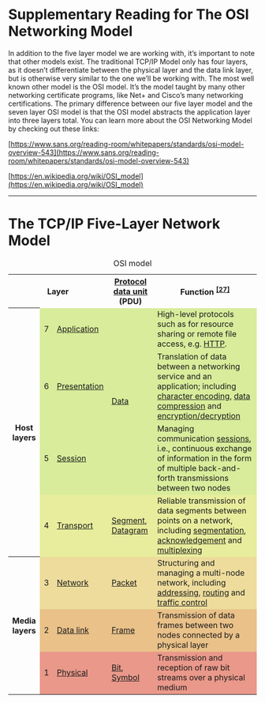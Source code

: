 # Supplementary Reading for The OSI Networking Model

In addition to the five layer model we are working with, it’s important to note that other models exist. The traditional TCP/IP Model only has four layers, as it doesn’t differentiate between the physical layer and the data link layer, but is otherwise very similar to the one we’ll be working with. The most well known other model is the OSI model. It’s the model taught by many other networking certificate programs, like Net+ and Cisco’s many networking certifications. The primary difference between our five layer model and the seven layer OSI model is that the OSI model abstracts the application layer into three layers total.
 You can learn more about the OSI Networking Model by checking out these links:

[https://www.sans.org/reading-room/whitepapers/standards/osi-model-overview-543](https://www.sans.org/reading-room/whitepapers/standards/osi-model-overview-543)

[https://en.wikipedia.org/wiki/OSI_model](https://en.wikipedia.org/wiki/OSI_model)

---

# The TCP/IP Five-Layer Network Model

<style>
    element {
  margin: 1em auto 1em auto;
}
  @media screen
.wikitable {
  background-color: #f8f9fa;
  color: #202122;
  margin: 1em 0;
  border: 1px solid #a2a9b1;
  border-collapse: collapse;
}
  @media screen
table {
  font-size: 100%;
}
  @media screen
.vector-body {
  font-size: 0.875em;
  font-size: calc(1em * 0.875);
  line-height: 1.6;
}
  @media screen
.vector-feature-zebra-design-disabled .mw-body, .vector-feature-zebra-design-disabled .parsoid-body {
  direction: ltr;
}
  @media screen
.vector-feature-zebra-design-disabled body {
  color: #202122;
}
  @media screen
html, body {
  font-family: sans-serif;
}
  @media screen
html {
  font-size: 100%;
}
Overlay Grid
Grid Display Settings
margin
border
padding
958.4×341.6
960×343.2
static
  box-sizing
  border-box
  display
  table
  float
  none
  line-height
  22.4px
  position
  static
  z-index
  auto

</style>

<div class="wikitable">

<table class="wikitable" style="margin: 1em auto 1em auto;">
  <caption>OSI model </caption>
  <tbody>
    <tr>
      <th colspan="3">Layer </th>
      <th>
        <a href="/wiki/Protocol_data_unit" title="Protocol data unit">Protocol data unit</a> (PDU)
      </th>
      <th>Function <sup id="cite_ref-27" class="reference">
          <a href="#cite_note-27">[27]</a>
        </sup>
      </th>
    </tr>
    <tr>
      <th rowspan="4">Host <br>layers </th>
      <td style="background:#d8ec9b;">7 </td>
      <td style="background:#d8ec9b;">
        <a href="/wiki/Application_layer" title="Application layer">Application</a>
      </td>
      <td style="background:#d8ec9c;" rowspan="3">
        <a href="/wiki/Data_(computing)" class="mw-redirect" title="Data (computing)">Data</a>
      </td>
      <td style="background:#d8ec9c;">High-level protocols such as for resource sharing or remote file access, e.g. <a href="/wiki/Hypertext_Transfer_Protocol" class="mw-redirect" title="Hypertext Transfer Protocol">HTTP</a>. </td>
    </tr>
    <tr>
      <td style="background:#d8ec9b;">6 </td>
      <td style="background:#d8ec9b;">
        <a href="/wiki/Presentation_layer" title="Presentation layer">Presentation</a>
      </td>
      <td style="background:#d8ec9b;">Translation of data between a networking service and an application; including <a href="/wiki/Character_encoding" title="Character encoding">character encoding</a>, <a href="/wiki/Data_compression" title="Data compression">data compression</a> and <a href="/wiki/Encryption" title="Encryption">encryption/decryption</a>
      </td>
    </tr>
    <tr>
      <td style="background:#d8ec9b;">5 </td>
      <td style="background:#d8ec9b;">
        <a href="/wiki/Session_layer" title="Session layer">Session</a>
      </td>
      <td style="background:#d8ec9b;">Managing communication <a href="/wiki/Session_(computer_science)" title="Session (computer science)">sessions</a>, i.e., continuous exchange of information in the form of multiple back-and-forth transmissions between two nodes </td>
    </tr>
    <tr>
      <td style="background:#e7ed9c;">4 </td>
      <td style="background:#e7ed9c;">
        <a href="/wiki/Transport_layer" title="Transport layer">Transport</a>
      </td>
      <td style="background:#e7ed9c;">
        <a href="/wiki/Packet_segmentation" title="Packet segmentation">Segment</a>, <a href="/wiki/Datagram" title="Datagram">Datagram</a>
      </td>
      <td style="background:#e7ed9c;">Reliable transmission of data segments between points on a network, including <a href="/wiki/Packet_segmentation" title="Packet segmentation">segmentation</a>, <a href="/wiki/Acknowledgement_(data_networks)" title="Acknowledgement (data networks)">acknowledgement</a> and <a href="/wiki/Multiplexing" title="Multiplexing">multiplexing</a>
      </td>
    </tr>
    <tr>
      <th rowspan="3">Media <br>layers </th>
      <td style="background:#eddc9c;">3 </td>
      <td style="background:#eddc9c;">
        <a href="/wiki/Network_layer" title="Network layer">Network</a>
      </td>
      <td style="background:#eddc9c;">
        <a href="/wiki/Network_packet" title="Network packet">Packet</a>
      </td>
      <td style="background:#eddc9c;">Structuring and managing a multi-node network, including <a href="/wiki/Address_space" title="Address space">addressing</a>, <a href="/wiki/Routing" title="Routing">routing</a> and <a href="/wiki/Network_traffic_control" title="Network traffic control">traffic control</a>
      </td>
    </tr>
    <tr>
      <td style="background:#e9c189;">2 </td>
      <td style="background:#e9c189;">
        <a href="/wiki/Data_link_layer" title="Data link layer">Data link</a>
      </td>
      <td style="background:#e9c189;">
        <a href="/wiki/Frame_(networking)" title="Frame (networking)">Frame</a>
      </td>
      <td style="background:#e9c189;">Transmission of data frames between two nodes connected by a physical layer </td>
    </tr>
    <tr>
      <td style="background:#e9988a;">1 </td>
      <td style="background:#e9988a;">
        <a href="/wiki/Physical_layer" title="Physical layer">Physical</a>
      </td>
      <td style="background:#e9988a;">
        <a href="/wiki/Bit" title="Bit">Bit</a>, <a href="/wiki/Symbol_rate#Symbols" title="Symbol rate">Symbol</a>
      </td>
      <td style="background:#e9988a;">Transmission and reception of raw bit streams over a physical medium </td>
    </tr>
  </tbody>
</table>

</div>